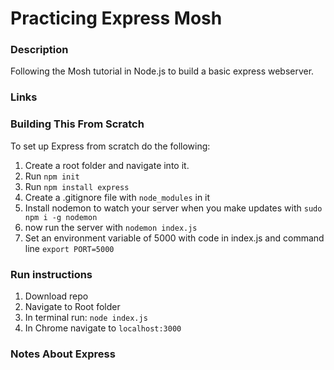 # __Practicing Express Mosh__

### __Description__
Following the Mosh tutorial in Node.js to build a basic express webserver.

### __Links__



### __Building This From Scratch__
To set up Express from scratch do the following:
1. Create a root folder and navigate into it.
2. Run `npm init`
3. Run `npm install express`
4. Create a .gitignore file with `node_modules` in it
5. Install nodemon to watch your server when you make updates with `sudo npm i -g nodemon`
6. now run the server with `nodemon index.js`
7. Set an environment variable of 5000 with code in index.js and command line `export PORT=5000`


### __Run instructions__

1. Download repo
2. Navigate to Root folder
3. In terminal run: `node index.js`
4. In Chrome navigate to `localhost:3000`

### __Notes About Express__

